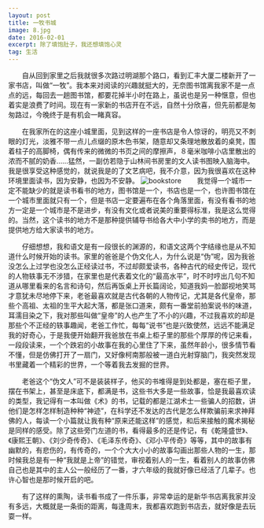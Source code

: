 ```yaml
---
layout: post
title: 一牧书城
image: 8.jpg
date: 2016-02-01
excerpt: 除了填饱肚子，我还想填饱心灵
tag: 生活
---
```

　　自从回到家里之后我就很多次路过明湖那个路口，看到汇丰大厦二楼新开了一家书店，叫做“一牧”。我本来对阅读的兴趣就挺大的，无奈图书馆离我家不是一点点的远，每回去一趟图书馆，都要花掉半小时在路上，虽说也是另一种惬意，但也着实是浪费了时间。现在有一家新的书店开在不远，自然十分欣喜，但先前都是匆匆路过，今晚终于是有机会一睹真容。

　　在我家所在的这座小城里面，见到这样的一座书店是令人惊讶的，明亮又不刺眼的灯光，淡雅不带一点儿点缀的原木色书架，随意却又条理地散放着的桌凳，围着柱子的高脚椅，偶有传来的微微的书页之间的摩擦声，８毫米咖啡小店里散出的浓而不腻的奶香……猛然，一副仿若隐于山林间书房里的文人读书图映入脑海中。我是很享受这种感觉的，就说我是的了文艺病吧，我不介意，因为我很喜欢在这种环境里面读书，因为安静，也因为不安静。
![bookstore]({{site.baseurl}}/content/images/7.jpg)
　　我觉得一个城市一定不能缺少的就是读书看书的地方，图书馆是一个，书店也是一个，也许图书馆在一个城市里面就只有一个，但是书店一定要遍布在各个角落里面，有没有看书的地方一定是一个城市是不是进步，有没有文化或者说美的重要得标准，我是这么觉得的。当然，这个读书的地方不是那种提供辅导书给各大中小学的卖书的地方，而是提供地方给大家读书的地方。

　　仔细想想，我和语文是有一段很长的渊源的，和语文这两个字结缘也是从不知道什么时候开始的读书。家里的爸爸是个伪文化人，为什么说是“伪”呢，因为我爸没怎么上过学也没怎么正经读过书，不过却颇爱读书，各种古代的经史传记，现代的人物轶事无不涉猎，在家里也是代表着文化的“最高水平”，时不时哼出几句不知道从哪里看来的名言和诗句，然后再饭桌上开长篇阔论，知道我妈一脸鄙视地笑骂才意犹未尽地停下来，老爸最喜欢就是古代各朝的人物传记，尤其是各代皇帝，那些个高祖、太祖的生平大起大落，都是张口道来，颇有一番堂前拍案说书的味道，耳濡目染之下，我对那些叫做“皇帝”的人也产生了不小的兴趣，不过我喜欢的却是那些个不正经的轶事趣闻，老爸工作忙，每每“说书”也是兴致使然，远远不能满足我的好奇心，于是我便开始翻开我爸放在书桌上柜子里的那些个厚厚的传记来看，一段段读来，一个个跌宕的小故事在我的心里住了下来，虽然年龄小，很多情节看不懂，但是仿佛打开了一扇门，又好像柯南那般被一道白光射穿脑门，我突然发现书里藏着一个精彩的世界，一个等着我去发掘的世界。

　　老爸这个“伪文人”可不是装装样子，他买的书堆得是到处都是，塞在柜子里，摆在书架上，甚至是床底下，都满是书，这些书大多是一些故事，恰是我最喜欢读的类型，我记得有一本叫做《术》的书，记载的都是江湖术士一些骗人的招数，讲他们是怎样怎样制造种种“神迹”，在科学还不发达的古代是怎么样欺骗前来求神拜佛的人，每读一个小篇就让我有种“原来还能这样”的感觉，和后来接触的魔术揭秘是同样的感受。除了这些旁门左道的书，看得最多的还是传记，有《乾隆盛世》、《康熙王朝》、《刘少奇传奇》、《毛泽东传奇》、《邓小平传奇》等等，其中的故事有幽默的，有悲伤的，有传奇的，一个个大大小小的故事勾画出那些人物的一生，那时候我总是有一种“我就是上帝”的错觉，审视着别人的一生，看着别人的故事仿佛自己也是其中的主人公一般经历了一番，才六年级的我就好像已经活了几辈子。也许心智也是那时候开启的吧。

　　有了这样的熏陶，读书看书成了一件乐事，非常幸运的是新华书店离我家并没有多远，大概就是一条街的距离，每逢周末，我都喜欢跑到书店去，就好像是去玩耍一样。